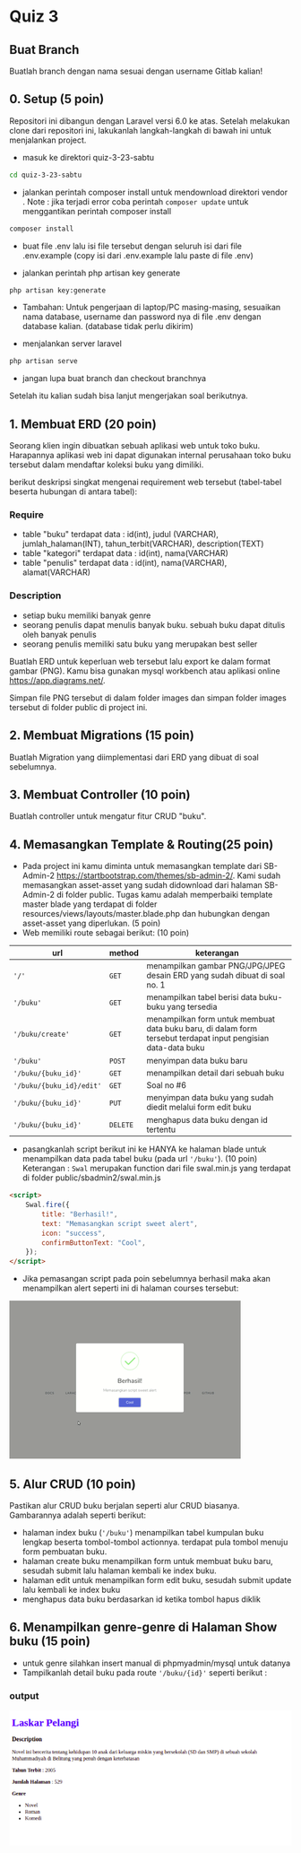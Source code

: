 # Quiz 3

## Buat Branch

Buatlah branch dengan nama sesuai dengan username Gitlab kalian!

## 0. Setup (5 poin)

Repositori ini dibangun dengan Laravel versi 6.0 ke atas. Setelah melakukan clone dari repositori ini, lakukanlah langkah-langkah di bawah ini untuk menjalankan project.

-   masuk ke direktori quiz-3-23-sabtu

```bash
cd quiz-3-23-sabtu
```

-   jalankan perintah composer install untuk mendownload direktori vendor . Note : jika terjadi error coba perintah `composer update` untuk menggantikan perintah composer install

```bash
composer install
```

-   buat file .env lalu isi file tersebut dengan seluruh isi dari file .env.example (copy isi dari .env.example lalu paste di file .env)

-   jalankan perintah php artisan key generate

```bash
php artisan key:generate
```

-   Tambahan: Untuk pengerjaan di laptop/PC masing-masing, sesuaikan nama database, username dan password nya di file .env dengan database kalian. (database tidak perlu dikirim)

-   menjalankan server laravel

```bash
php artisan serve
```

-   jangan lupa buat branch dan checkout branchnya

Setelah itu kalian sudah bisa lanjut mengerjakan soal berikutnya.

## 1. Membuat ERD (20 poin)

Seorang klien ingin dibuatkan sebuah aplikasi web untuk toko buku. Harapannya aplikasi web ini dapat digunakan internal perusahaan toko buku tersebut dalam mendaftar koleksi buku yang dimiliki.

berikut deskripsi singkat mengenai requirement web tersebut (tabel-tabel beserta hubungan di antara tabel):

### Require

-   table "buku" terdapat data : id(int), judul (VARCHAR), jumlah_halaman(INT), tahun_terbit(VARCHAR), description(TEXT)
-   table "kategori" terdapat data : id(int), nama(VARCHAR)
-   table "penulis" terdapat data : id(int), nama(VARCHAR), alamat(VARCHAR)

### Description

-   setiap buku memiliki banyak genre
-   seorang penulis dapat menulis banyak buku. sebuah buku dapat ditulis oleh banyak penulis
-   seorang penulis memiliki satu buku yang merupakan best seller

Buatlah ERD untuk keperluan web tersebut lalu export ke dalam format gambar (PNG). Kamu bisa gunakan mysql workbench atau aplikasi online https://app.diagrams.net/.

Simpan file PNG tersebut di dalam folder images dan simpan folder images tersebut di folder public di project ini.

## 2. Membuat Migrations (15 poin)

Buatlah Migration yang diimplementasi dari ERD yang dibuat di soal sebelumnya.

## 3. Membuat Controller (10 poin)

Buatlah controller untuk mengatur fitur CRUD "buku".

## 4. Memasangkan Template & Routing(25 poin)

-   Pada project ini kamu diminta untuk memasangkan template dari SB-Admin-2 https://startbootstrap.com/themes/sb-admin-2/. Kami sudah memasangkan asset-asset yang sudah didownload dari halaman SB-Admin-2 di folder public. Tugas kamu adalah memperbaiki template master blade yang terdapat di folder resources/views/layouts/master.blade.php dan hubungkan dengan asset-asset yang diperlukan. (5 poin)
-   Web memiliki route sebagai berikut: (10 poin)

| url                      | method   | keterangan                                                                                                    |
| ------------------------ | -------- | ------------------------------------------------------------------------------------------------------------- |
| `'/'`                    | `GET`    | menampilkan gambar PNG/JPG/JPEG desain ERD yang sudah dibuat di soal no. 1                                    |
| `'/buku' `               | `GET`    | menampilkan tabel berisi data buku-buku yang tersedia                                                         |
| `'/buku/create'`         | `GET`    | menampilkan form untuk membuat data buku baru, di dalam form tersebut terdapat input pengisian data-data buku |
| `'/buku'`                | `POST`   | menyimpan data buku baru                                                                                      |
| `'/buku/{buku_id}'`      | `GET`    | menampilkan detail dari sebuah buku                                                                           |
| `'/buku/{buku_id}/edit'` | `GET`    | Soal no #6                                                                                                    |
| `'/buku/{buku_id}'`      | `PUT`    | menyimpan data buku yang sudah diedit melalui form edit buku                                                  |
| `'/buku/{buku_id}'`      | `DELETE` | menghapus data buku dengan id tertentu                                                                        |

-   pasangkanlah script berikut ini ke HANYA ke halaman blade untuk menampilkan data pada tabel buku (pada url `'/buku'`). (10 poin)
    Keterangan : `Swal` merupakan function dari file swal.min.js yang terdapat di folder public/sbadmin2/swal.min.js

```html
<script>
    Swal.fire({
        title: "Berhasil!",
        text: "Memasangkan script sweet alert",
        icon: "success",
        confirmButtonText: "Cool",
    });
</script>
```

-   Jika pemasangan script pada poin sebelumnya berhasil maka akan menampilkan alert seperti ini di halaman courses tersebut:

![swal-example.gif](swal-example.gif?raw=true)

## 5. Alur CRUD (10 poin)

Pastikan alur CRUD buku berjalan seperti alur CRUD biasanya. Gambarannya adalah seperti berikut:

-   halaman index buku (`'/buku'`) menampilkan tabel kumpulan buku lengkap beserta tombol-tombol actionnya. terdapat pula tombol menuju form pembuatan buku.
-   halaman create buku menampilkan form untuk membuat buku baru, sesudah submit lalu halaman kembali ke index buku.
-   halaman edit untuk menampilkan form edit buku, sesudah submit update lalu kembali ke index buku
-   menghapus data buku berdasarkan id ketika tombol hapus diklik

## 6. Menampilkan genre-genre di Halaman Show buku (15 poin)

-   untuk genre silahkan insert manual di phpmyadmin/mysql untuk datanya
-   Tampilkanlah detail buku pada route `'/buku/{id}'` seperti berikut :

### output

![show-buku.PNG](show-buku.PNG?raw=true)
